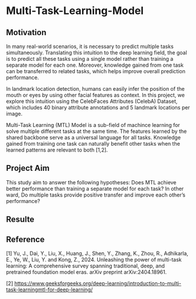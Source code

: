 # Multi-Task-Learning-Model

## Motivation

In many real-world scenarios, it is necessary to predict multiple tasks simultaneously. Translating this intuition to the deep learning field, the goal is to predict all these tasks using a single model rather than training a separate model for each one. Moreover, knowledge gained from one task can be transferred to related tasks, which helps improve overall prediction performance.

In landmark location detection, humans can easily infer the position of the mouth or eyes by using other facial features as context. In this project, we explore this intuition using the CelebFaces Attributes (CelebA) Dataset, which includes 40 binary attribute annotations and 5 landmark locations per image.

Multi-Task Learning (MTL) Model is a sub-field of machince learning for solve multiple different tasks at the same time. The features learned by the shared backbone serve as a universal language for all tasks. Knowledge gained from training one task can naturally benefit other tasks when the learned patterns are relevant to both [1,2].

## Project Aim

This study aim to answer the following hypotheses: Does MTL achieve better performance than training a separate model for each task? In other ward, Do multiple tasks provide positive transfer and improve each other’s performance?

## Resulte

## Reference

[1] Yu, J., Dai, Y., Liu, X., Huang, J., Shen, Y., Zhang, K., Zhou, R., Adhikarla, E., Ye, W., Liu, Y. and Kong, Z., 2024. Unleashing the power of multi-task learning: A comprehensive survey spanning traditional, deep, and pretrained foundation model eras. arXiv preprint arXiv:2404.18961.

[2] https://www.geeksforgeeks.org/deep-learning/introduction-to-multi-task-learningmtl-for-deep-learning/
